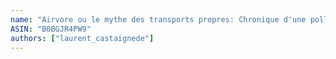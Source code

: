 ```yaml
---
name: "Airvore ou le mythe des transports propres: Chronique d'une pollution annoncée"
ASIN: "B0BGJR4PW9"
authors: ["laurent_castaignede"]
---
```

